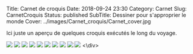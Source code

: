 Title: Carnet de croquis
Date: 2018-09-24 23:30
Category: Carnet
Slug: CarnetCroquis
Status: published
SubTitle: Dessiner pour s'approprier le monde
Cover: ../images/Carnet_croquis/Carnet_cover.jpg

Ici juste un aperçu de quelques croquis exécutés le long du voyage.

<div class="galleria" style="margin:auto">
	<img src="../images/Carnet_croquis/Carnet_01.jpg">
	<img src="../images/Carnet_croquis/Carnet_02.jpg">
    <img src="../images/Carnet_croquis/Carnet_03.jpg">
    <img src="../images/Carnet_croquis/Carnet_04.jpg">
    <img src="../images/Carnet_croquis/Carnet_05.jpg">
    <img src="../images/Carnet_croquis/Carnet_06.jpg">
    <img src="../images/Carnet_croquis/Carnet_07.jpg">
    <img src="../images/Carnet_croquis/Carnet_08.jpg">
    <img src="../images/Carnet_croquis/Carnet_09.jpg">
    <img src="../images/Carnet_croquis/Carnet_10.jpg">
<\div>
<script>
	(function() { 
            Galleria.loadTheme('https://cdnjs.cloudflare.com/ajax/libs/galleria/1.5.7/themes/classic/galleria.classic.min.js');
            Galleria.run('.galleria', {
                height: 0.5625
            });
        }());
</script>
